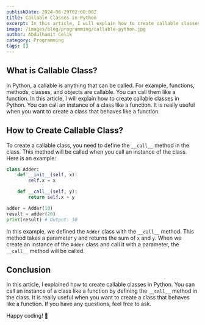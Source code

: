 ```yaml
---
publishDate: 2024-06-29T02:00:00Z
title: Callable Classes in Python
excerpt: In this article, I will explain how to create callable classes in Python. You can call an instance of a class like a function. It is really useful when you want to create a class that behaves like a function.
image: /images/blog/programming/callable-python.jpg
author: Abdulhamit Celik
category: Programming
tags: []
---
```


## What is Callable Class?

In Python, a callable is anything that can be called. For example, functions, methods, classes, and objects are callable. You can call them like a function. In this article, I will explain how to create callable classes in Python. You can call an instance of a class like a function. It is really useful when you want to create a class that behaves like a function.

## How to Create Callable Class?

To create a callable class, you need to define the `__call__` method in the class. This method will be called when you call an instance of the class. Here is an example:

```python
class Adder:
    def __init__(self, x):
        self.x = x

    def __call__(self, y):
        return self.x + y

adder = Adder(10)
result = adder(20)
print(result) # Output: 30
```

In this example, we defined the `Adder` class with the `__call__` method. This method takes a parameter `y` and returns the sum of `x` and `y`. When we create an instance of the `Adder` class and call it with a parameter, the `__call__` method will be called.

## Conclusion

In this article, I explained how to create callable classes in Python. You can call an instance of a class like a function by defining the `__call__` method in the class. It is really useful when you want to create a class that behaves like a function. If you have any questions, feel free to ask.

Happy coding! 🐍
